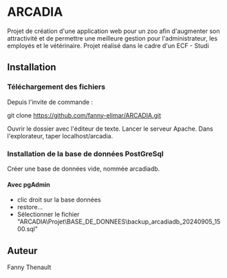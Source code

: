 # ARCADIA

Projet de création d'une application web pour un zoo afin d'augmenter son attractivité et de permettre une meilleure gestion pour l'administrateur, les employés et le vétérinaire.
Projet réalisé dans le cadre d'un ECF - Studi

## Installation

### Téléchargement des fichiers 

Depuis l'invite de commande :

git clone https://github.com/fanny-elimar/ARCADIA.git

Ouvrir le dossier avec l'éditeur de texte. 
Lancer le serveur Apache.
Dans l'explorateur, taper localhost/arcadia.

### Installation de la base de données PostGreSql

Créer une base de données vide, nommée arcadiadb.

#### Avec pgAdmin  
- clic droit sur la base données
- restore...
- Sélectionner le fichier "ARCADIA\Projet\BASE_DE_DONNEES\backup_arcadiadb_20240905_1500.sql"

## Auteur

Fanny Thenault
